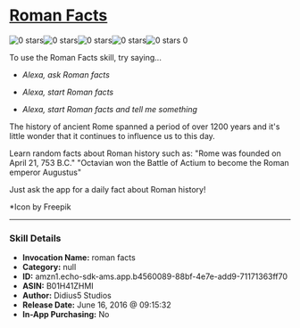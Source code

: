 # [Roman Facts](http://alexa.amazon.com/#skills/amzn1.echo-sdk-ams.app.b4560089-88bf-4e7e-add9-71171363ff70)
![0 stars](../../images/ic_star_border_black_18dp_1x.png)![0 stars](../../images/ic_star_border_black_18dp_1x.png)![0 stars](../../images/ic_star_border_black_18dp_1x.png)![0 stars](../../images/ic_star_border_black_18dp_1x.png)![0 stars](../../images/ic_star_border_black_18dp_1x.png) 0

To use the Roman Facts skill, try saying...

* *Alexa, ask Roman facts*

* *Alexa, start Roman facts*

* *Alexa, start Roman facts and tell me something*

The history of ancient Rome spanned a period of over 1200 years and it's little wonder that it continues to influence us to this day.

Learn random facts about Roman history such as:
"Rome was founded on April 21, 753 B.C."
"Octavian won the Battle of Actium to become the Roman emperor Augustus"

Just ask the app for a daily fact about Roman history!

*Icon by Freepik

***

### Skill Details

* **Invocation Name:** roman facts
* **Category:** null
* **ID:** amzn1.echo-sdk-ams.app.b4560089-88bf-4e7e-add9-71171363ff70
* **ASIN:** B01H41ZHMI
* **Author:** Didius5 Studios
* **Release Date:** June 16, 2016 @ 09:15:32
* **In-App Purchasing:** No
